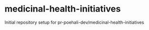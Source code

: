 # medicinal-health-initiatives

Initial repository setup for pr-poehali-dev/medicinal-health-initiatives